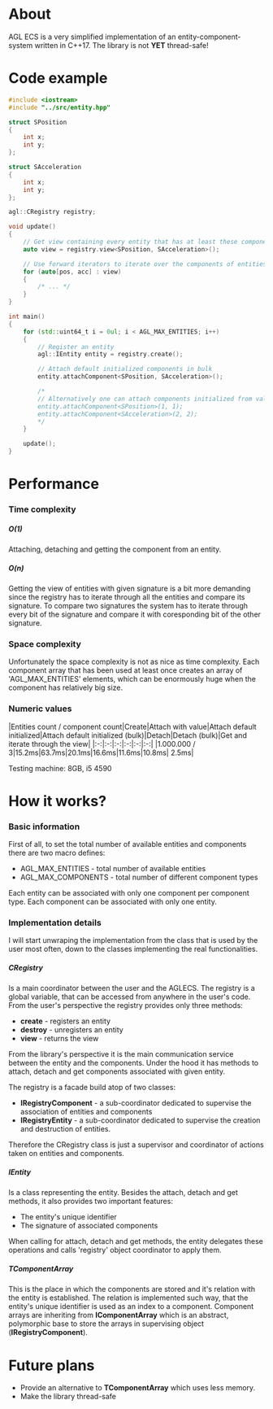 # About
AGL ECS is a very simplified implementation of an entity-component-system written in C++17. The library is not **YET** thread-safe!

# Code example
```c++
#include <iostream>
#include "../src/entity.hpp"

struct SPosition
{
	int x;
	int y;
};

struct SAcceleration
{
	int x;
	int y;
};

agl::CRegistry registry;

void update()
{
	// Get view containing every entity that has at least these components attached.
	auto view = registry.view<SPosition, SAcceleration>();

	// Use forward iterators to iterate over the components of entities.
	for (auto[pos, acc] : view)
	{
		/* ... */
	}
}

int main()
{
	for (std::uint64_t i = 0ul; i < AGL_MAX_ENTITIES; i++)
	{
		// Register an entity
		agl::IEntity entity = registry.create();

		// Attach default initialized components in bulk
		entity.attachComponent<SPosition, SAcceleration>();

		/*
		// Alternatively one can attach components initialized from values, which is unfortunately slower
		entity.attachComponent<SPosition>(1, 1);
		entity.attachComponent<SAcceleration>(2, 2);
		*/
	}

	update();
}
```

# Performance
### Time complexity
##### O(1)
Attaching, detaching and getting the component from an entity.
##### O(n)
Getting the view of entities with given signature is a bit more demanding since the registry has to iterate through all the entities and compare its signature. 
To compare two signatures the system has to iterate through every  bit of the signature and compare it with coresponding bit of the other signature.
### Space complexity
Unfortunately the space complexity is not as nice as time complexity. Each component array that has been used at least once creates an array of 'AGL_MAX_ENTITIES' elements, which can be enormously huge when the component has relatively big size.

### Numeric values
|Entities count / component count|Create|Attach with value|Attach default initialized|Attach default initialized (bulk)|Detach|Detach (bulk)|Get and iterate through the view|
|:-:|:-:|:-:|:-:|:-:|:-:|
|1.000.000 / 3|15.2ms|63.7ms|20.1ms|16.6ms|11.6ms|10.8ms| 2.5ms|

Testing machine: 8GB, i5 4590

# How it works?
### Basic information
First of all, to set the total number of available entities and components there are two macro defines:
 - AGL_MAX_ENTITIES - total number of available entities
 - AGL_MAX_COMPONENTS - total number of different component types
 
Each entity can be associated with only one component per component type.
Each component can be associated with only one entity.
### Implementation details
I will start unwraping the implementation from the class that is used by the user most often, down to the classes implementing the real functionalities.

##### CRegistry
Is a main coordinator between the user and the AGLECS. The registry is a global variable, that can be accessed from anywhere in the user's code. From the user's perspective the registry provides only three methods:
- **create** - registers an entity
- **destroy** - unregisters an entity
- **view** - returns the view

From the library's perspective it is the main communication service between the entity and the components. Under the hood it has methods to attach, detach and get components associated with given entity.

The registry is a facade build atop of two classes:
- **IRegistryComponent** - a sub-coordinator dedicated to supervise the association of entities and components
- **IRegistryEntity** - a sub-coordinator dedicated to supervise the creation and destruction of entities.

Therefore the CRegistry class is just a supervisor and coordinator of actions taken on entities and components.

##### IEntity
Is a class representing the entity. Besides the attach, detach and get methods, it also provides two important features:
- The entity's unique identifier
- The signature of associated components

When calling for attach, detach and get methods, the entity delegates these operations and calls 'registry' object coordinator to apply them.

##### TComponentArray
This is the place in which the components are stored and it's relation with the entity is established. The relation is implemented such way, that the entity's unique identifier is used as an index to a component.
Component arrays are inheriting from **IComponentArray** which is an abstract, polymorphic base to store the arrays in supervising object (**IRegistryComponent**).

# Future plans
- Provide an alternative to **TComponentArray** which uses less memory.
- Make the library thread-safe
